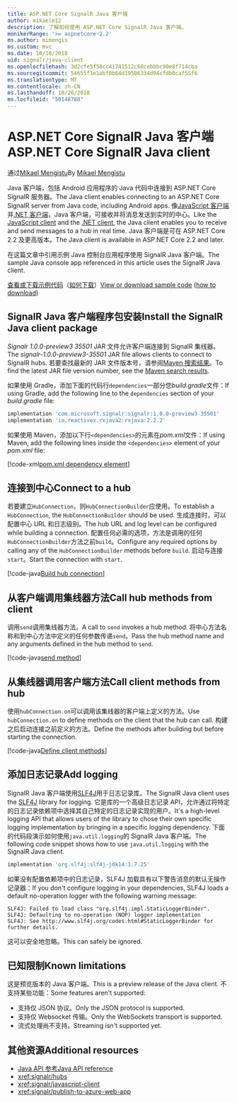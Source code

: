 ```yaml
---
title: ASP.NET Core SignalR Java 客户端
author: mikaelm12
description: 了解如何使用 ASP.NET Core SignalR Java 客户端。
monikerRange: '>= aspnetcore-2.2'
ms.author: mimengis
ms.custom: mvc
ms.date: 10/18/2018
uid: signalr/java-client
ms.openlocfilehash: 3d2cfe5f58cc41741512c68cebbbc90e8f714cba
ms.sourcegitcommit: 54655f1e1abf0b64d19506334d94cfdb0caf55f6
ms.translationtype: MT
ms.contentlocale: zh-CN
ms.lasthandoff: 10/26/2018
ms.locfileid: "50148780"
---
```

# <a name="aspnet-core-signalr-java-client"></a><span data-ttu-id="3f7b2-103">ASP.NET Core SignalR Java 客户端</span><span class="sxs-lookup"><span data-stu-id="3f7b2-103">ASP.NET Core SignalR Java client</span></span>

<span data-ttu-id="3f7b2-104">通过[Mikael Mengistu](https://twitter.com/MikaelM_12)</span><span class="sxs-lookup"><span data-stu-id="3f7b2-104">By [Mikael Mengistu](https://twitter.com/MikaelM_12)</span></span>

<span data-ttu-id="3f7b2-105">Java 客户端，包括 Android 应用程序的 Java 代码中连接到 ASP.NET Core SignalR 服务器。</span><span class="sxs-lookup"><span data-stu-id="3f7b2-105">The Java client enables connecting to an ASP.NET Core SignalR server from Java code, including Android apps.</span></span> <span data-ttu-id="3f7b2-106">像[JavaScript 客户端](xref:signalr/javascript-client)并[.NET 客户端](xref:signalr/dotnet-client)，Java 客户端，可接收并将消息发送到实时的中心。</span><span class="sxs-lookup"><span data-stu-id="3f7b2-106">Like the [JavaScript client](xref:signalr/javascript-client) and the [.NET client](xref:signalr/dotnet-client), the Java client enables you to receive and send messages to a hub in real time.</span></span> <span data-ttu-id="3f7b2-107">Java 客户端是可在 ASP.NET Core 2.2 及更高版本。</span><span class="sxs-lookup"><span data-stu-id="3f7b2-107">The Java client is available in ASP.NET Core 2.2 and later.</span></span>

<span data-ttu-id="3f7b2-108">在这篇文章中引用示例 Java 控制台应用程序使用 SignalR Java 客户端。</span><span class="sxs-lookup"><span data-stu-id="3f7b2-108">The sample Java console app referenced in this article uses the SignalR Java client.</span></span>

<span data-ttu-id="3f7b2-109">[查看或下载示例代码](https://github.com/aspnet/Docs/tree/master/aspnetcore/signalr/java-client/sample)（[如何下载](xref:tutorials/index#how-to-download-a-sample)）</span><span class="sxs-lookup"><span data-stu-id="3f7b2-109">[View or download sample code](https://github.com/aspnet/Docs/tree/master/aspnetcore/signalr/java-client/sample) ([how to download](xref:tutorials/index#how-to-download-a-sample))</span></span>

## <a name="install-the-signalr-java-client-package"></a><span data-ttu-id="3f7b2-110">SignalR Java 客户端程序包安装</span><span class="sxs-lookup"><span data-stu-id="3f7b2-110">Install the SignalR Java client package</span></span>

<span data-ttu-id="3f7b2-111">*Signalr 1.0.0-preview3 35501* JAR 文件允许客户端连接到 SignalR 集线器。</span><span class="sxs-lookup"><span data-stu-id="3f7b2-111">The *signalr-1.0.0-preview3-35501* JAR file allows clients to connect to SignalR hubs.</span></span> <span data-ttu-id="3f7b2-112">若要查找最新的 JAR 文件版本号，请参阅[Maven 搜索结果](https://search.maven.org/search?q=g:com.microsoft.signalr%20AND%20a:signalr)。</span><span class="sxs-lookup"><span data-stu-id="3f7b2-112">To find the latest JAR file version number, see the [Maven search results](https://search.maven.org/search?q=g:com.microsoft.signalr%20AND%20a:signalr).</span></span>

<span data-ttu-id="3f7b2-113">如果使用 Gradle，添加下面的代码行`dependencies`一部分您*build.gradle*文件：</span><span class="sxs-lookup"><span data-stu-id="3f7b2-113">If using Gradle, add the following line to the `dependencies` section of your *build.gradle* file:</span></span>

```gradle
implementation 'com.microsoft.signalr:signalr:1.0.0-preview3-35501'
implementation 'io.reactivex.rxjava2:rxjava:2.2.2'
```

<span data-ttu-id="3f7b2-114">如果使用 Maven，添加以下行`<dependencies>`的元素在*pom.xml*文件：</span><span class="sxs-lookup"><span data-stu-id="3f7b2-114">If using Maven, add the following lines inside the `<dependencies>` element of your *pom.xml* file:</span></span>

[!code-xml[pom.xml dependency element](java-client/sample/pom.xml?name=snippet_dependencyElement)]

## <a name="connect-to-a-hub"></a><span data-ttu-id="3f7b2-115">连接到中心</span><span class="sxs-lookup"><span data-stu-id="3f7b2-115">Connect to a hub</span></span>

<span data-ttu-id="3f7b2-116">若要建立`HubConnection`，则`HubConnectionBuilder`应使用。</span><span class="sxs-lookup"><span data-stu-id="3f7b2-116">To establish a `HubConnection`, the `HubConnectionBuilder` should be used.</span></span> <span data-ttu-id="3f7b2-117">生成连接时，可以配置中心 URL 和日志级别。</span><span class="sxs-lookup"><span data-stu-id="3f7b2-117">The hub URL and log level can be configured while building a connection.</span></span> <span data-ttu-id="3f7b2-118">配置任何必需的选项，方法是调用的任何`HubConnectionBuilder`方法之前`build`。</span><span class="sxs-lookup"><span data-stu-id="3f7b2-118">Configure any required options by calling any of the `HubConnectionBuilder` methods before `build`.</span></span> <span data-ttu-id="3f7b2-119">启动与连接`start`。</span><span class="sxs-lookup"><span data-stu-id="3f7b2-119">Start the connection with `start`.</span></span>

[!code-java[Build hub connection](java-client/sample/src/main/java/Chat.java?range=16-17)]

## <a name="call-hub-methods-from-client"></a><span data-ttu-id="3f7b2-120">从客户端调用集线器方法</span><span class="sxs-lookup"><span data-stu-id="3f7b2-120">Call hub methods from client</span></span>

<span data-ttu-id="3f7b2-121">调用`send`调用集线器方法。</span><span class="sxs-lookup"><span data-stu-id="3f7b2-121">A call to `send` invokes a hub method.</span></span> <span data-ttu-id="3f7b2-122">将中心方法名称和到中心方法中定义的任何参数传递`send`。</span><span class="sxs-lookup"><span data-stu-id="3f7b2-122">Pass the hub method name and any arguments defined in the hub method to `send`.</span></span>

[!code-java[send method](java-client/sample/src/main/java/Chat.java?range=28)]

## <a name="call-client-methods-from-hub"></a><span data-ttu-id="3f7b2-123">从集线器调用客户端方法</span><span class="sxs-lookup"><span data-stu-id="3f7b2-123">Call client methods from hub</span></span>

<span data-ttu-id="3f7b2-124">使用`hubConnection.on`可以调用该集线器的客户端上定义的方法。</span><span class="sxs-lookup"><span data-stu-id="3f7b2-124">Use `hubConnection.on` to define methods on the client that the hub can call.</span></span> <span data-ttu-id="3f7b2-125">构建之后启动连接之前定义的方法。</span><span class="sxs-lookup"><span data-stu-id="3f7b2-125">Define the methods after building but before starting the connection.</span></span>

[!code-java[Define client methods](java-client/sample/src/main/java/Chat.java?range=19-21)]

## <a name="add-logging"></a><span data-ttu-id="3f7b2-126">添加日志记录</span><span class="sxs-lookup"><span data-stu-id="3f7b2-126">Add logging</span></span>

<span data-ttu-id="3f7b2-127">SignalR Java 客户端使用[SLF4J](https://www.slf4j.org/)用于日志记录库。</span><span class="sxs-lookup"><span data-stu-id="3f7b2-127">The SignalR Java client uses the [SLF4J](https://www.slf4j.org/) library for logging.</span></span> <span data-ttu-id="3f7b2-128">它是库的一个高级日志记录 API，允许通过将特定的日志记录依赖项中选择其自己特定的日志记录实现的用户。</span><span class="sxs-lookup"><span data-stu-id="3f7b2-128">It's a high-level logging API that allows users of the library to chose their own specific logging implementation by bringing in a specific logging dependency.</span></span> <span data-ttu-id="3f7b2-129">下面的代码段演示如何使用`java.util.logging`的 SignalR Java 客户端。</span><span class="sxs-lookup"><span data-stu-id="3f7b2-129">The following code snippet shows how to use `java.util.logging` with the SignalR Java client.</span></span>

```gradle
implementation 'org.slf4j:slf4j-jdk14:1.7.25'
```

<span data-ttu-id="3f7b2-130">如果没有配置依赖项中的日志记录，SLF4J 加载具有以下警告消息的默认无操作记录器：</span><span class="sxs-lookup"><span data-stu-id="3f7b2-130">If you don't configure logging in your dependencies, SLF4J loads a default no-operation logger with the following warning message:</span></span>

```
SLF4J: Failed to load class "org.slf4j.impl.StaticLoggerBinder".
SLF4J: Defaulting to no-operation (NOP) logger implementation
SLF4J: See http://www.slf4j.org/codes.html#StaticLoggerBinder for further details.
```

<span data-ttu-id="3f7b2-131">这可以安全地忽略。</span><span class="sxs-lookup"><span data-stu-id="3f7b2-131">This can safely be ignored.</span></span>

## <a name="known-limitations"></a><span data-ttu-id="3f7b2-132">已知限制</span><span class="sxs-lookup"><span data-stu-id="3f7b2-132">Known limitations</span></span>

<span data-ttu-id="3f7b2-133">这是预览版本的 Java 客户端。</span><span class="sxs-lookup"><span data-stu-id="3f7b2-133">This is a preview release of the Java client.</span></span> <span data-ttu-id="3f7b2-134">不支持某些功能：</span><span class="sxs-lookup"><span data-stu-id="3f7b2-134">Some features aren't supported:</span></span>

* <span data-ttu-id="3f7b2-135">支持仅 JSON 协议。</span><span class="sxs-lookup"><span data-stu-id="3f7b2-135">Only the JSON protocol is supported.</span></span>
* <span data-ttu-id="3f7b2-136">支持仅 Websocket 传输。</span><span class="sxs-lookup"><span data-stu-id="3f7b2-136">Only the WebSockets transport is supported.</span></span>
* <span data-ttu-id="3f7b2-137">流式处理尚不支持。</span><span class="sxs-lookup"><span data-stu-id="3f7b2-137">Streaming isn't supported yet.</span></span>

## <a name="additional-resources"></a><span data-ttu-id="3f7b2-138">其他资源</span><span class="sxs-lookup"><span data-stu-id="3f7b2-138">Additional resources</span></span>

* [<span data-ttu-id="3f7b2-139">Java API 参考</span><span class="sxs-lookup"><span data-stu-id="3f7b2-139">Java API reference</span></span>](/java/api/com.microsoft.signalr?view=aspnet-signalr-java)
* <xref:signalr/hubs>
* <xref:signalr/javascript-client>
* <xref:signalr/publish-to-azure-web-app>
